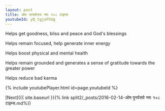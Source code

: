 ```yaml
---
layout: post
title: ओम जनार्दनाय नमः १०८ टाइम्स
youtubeId: yQ_tgjoFhUg
---
```

 
 
Helps get goodness, bliss and peace and God's blessings
 
Helps remain focused, help generate inner energy 
 
Helps boost physical and mental health 
 
Helps remain grounded and generates a sense of gratitude towards the greater power 
 
Helps reduce bad karma
 
 
 
 


{% include youtubePlayer.html id=page.youtubeId %}
 
[Next]({{ site.baseurl }}{% link  split2/_posts/2016-02-14-ओम पुनर्वसवे नमः १०८ टाइम्स.md%})
 
